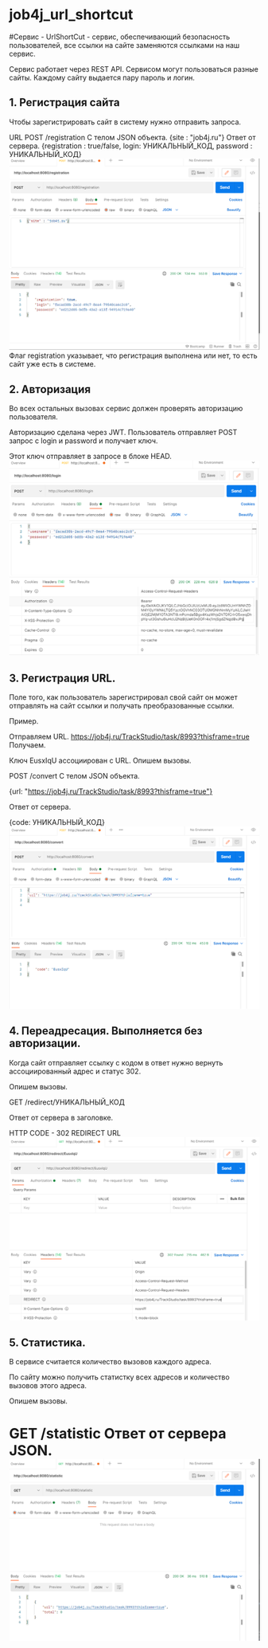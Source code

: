 # job4j_url_shortcut
#Сервис - UrlShortCut - сервис, обеспечивающий безопасность пользователей, все ссылки на сайте заменяются ссылками на наш сервис.

Сервис работает через REST API.
Сервисом могут пользоваться разные сайты. Каждому сайту выдается пару пароль и логин.
## 1. Регистрация сайта

Чтобы зарегистрировать сайт в систему нужно отправить запроса.

URL
POST /registration
C телом JSON объекта.
{site : "job4j.ru"}
Ответ от сервера.
{registration : true/false, login: УНИКАЛЬНЫЙ_КОД, password : УНИКАЛЬНЫЙ_КОД}
![image](Screen/registration.png)
Флаг registration указывает, что регистрация выполнена или нет, то есть сайт уже есть в системе.

## 2. Авторизация
Во всех остальных вызовах сервис должен проверять авторизацию пользователя.

Авторизацию сделана через JWT. Пользователь отправляет POST запрос с login и password и получает ключ.

Этот ключ отправляет в запросе в блоке HEAD.
![image](Screen/login.png)

## 3. Регистрация URL.
Поле того, как пользователь зарегистрировал свой сайт он может отправлять на сайт ссылки и получать преобразованные ссылки.

Пример.

Отправляем URL.
https://job4j.ru/TrackStudio/task/8993?thisframe=true
Получаем.

Ключ EusxIqU ассоциирован с URL.
Опишем вызовы.

POST /convert C телом JSON объекта.

{url: "https://job4j.ru/TrackStudio/task/8993?thisframe=true"}

Ответ от сервера.

{code: УНИКАЛЬНЫЙ_КОД}
![image](Screen/convert.png)

## 4. Переадресация. Выполняется без авторизации.
Когда сайт отправляет ссылку с кодом в ответ нужно вернуть ассоциированный адрес и статус 302.

Опишем вызовы.

GET /redirect/УНИКАЛЬНЫЙ_КОД

Ответ от сервера в заголовке.

HTTP CODE - 302 REDIRECT URL
![image](Screen/redirect.png)

## 5. Статистика.
В сервисе считается количество вызовов каждого адреса.

По сайту можно получить статистку всех адресов и количество вызовов этого адреса.

Опишем вызовы.

GET /statistic Ответ от сервера JSON.
![image](Screen/statistic.png)
=======

